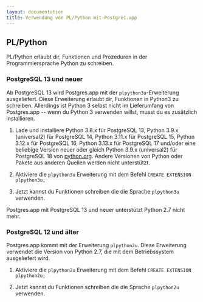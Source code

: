 ```yaml
---
layout: documentation
title: Verwendung von PL/Python mit Postgres.app
---
```


## PL/Python

PL/Python erlaubt dir, Funktionen und Prozeduren in der Programmiersprache Python zu schreiben.

### PostgreSQL 13 und neuer

Ab PostgreSQL 13 wird Postgres.app mit der `plpython3u`-Erweiterung ausgeliefert.
Diese Erweiterung erlaubt dir, Funktionen in Python3 zu schreiben.
Allerdings ist Python 3 selbst nicht im Lieferumfang von Postgres.app -- 
wenn du Python 3 verwenden willst, musst du es zusätzlich installieren.

1. Lade und installiere Python 3.8.x für PostgreSQL 13, Python 3.9.x (universal2) für
   PostgreSQL 14, Python 3.11.x für PostgreSQL 15, Python 3.12.x für PostgreSQL 16,
   Python 3.13.x für PostgreSQL 17 und/oder eine beliebige Version neuer oder gleich
   Python 3.9.x (universal2) für PostgreSQL 18 von
   [python.org](https://www.python.org/downloads/macos/). 
   Andere Versionen von Python oder Pakete aus anderen Quellen werden nicht unterstützt.

2. Aktiviere die `plpython3u` Erweiterung mit dem Befehl `CREATE EXTENSION plpython3u;`

3. Jetzt kannst du Funktionen schreiben die die Sprache `plpython3u` verwenden.

Postgres.app mit PostgreSQL 13 und neuer unterstützt Python 2.7 nicht mehr.

### PostgreSQL 12 und älter

Postgres.app kommt mit der Erweiterung `plpython2u`.
Diese Erweiterung verwendet die Version von Python 2.7, die mit dem Betriebssystem ausgeliefert wird.

1. Aktiviere die `plpython2u` Erweiterung mit dem Befehl `CREATE EXTENSION plpython2u;`

2. Jetzt kannst du Funktionen schreiben die die Sprache `plpython2u` verwenden.

